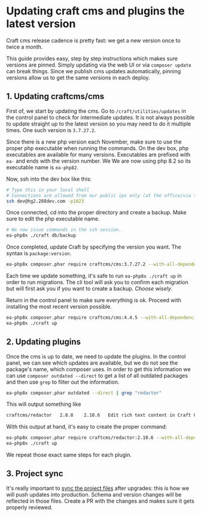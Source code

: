 # Updating craft cms and plugins the latest version

Craft cms release cadence is pretty fast: we get a new version once to twice a month.

This guide provides easy, step by step instructions which makes sure versions are pinned. Simply
updating via the web UI or via `composer update` can break things. Since we publish cms updates
automatically, pinning versions allow us to get the same versions in each deploy.

## 1. Updating craftcms/cms

First of, we start by updating the cms. Go to `/craft/utilities/updates` in the control panel to
check for intermediate updates. It is not always possible to update straight up to the latest
version so you may need to do it multiple times. One such version is `3.7.27.2`.

Since there is a new php version each November, make sure to use the proper php executable when
running the commands. On the dev box, php executables are available for many versions. Executables
are prefixed with `ea-` and ends with the version number. We We are now using php 8.2 so its
executable name is `ea-php82`.

Now, ssh into the dev box like this:

```sh
# Type this in your local shell
# Connections are allowed from our public ips only (at the office/via the vpn)
ssh dev@hg2.288dev.com -p1023
```

Once connected, cd into the proper directory and create a backup. Make sure to edit the php
executable name.

```sh
# We now issue commands in the ssh session.
ea-php8x ./craft db/backup
```

Once completed, update Craft by specifying the version you want. The syntax is `package:version`.

```sh
ea-php8x composer.phar require craftcms/cms:3.7.27.2 --with-all-dependencies
```

Each time we update something, it's safe to run `ea-php8x ./craft up` in order to run migrations.
The cli tool will ask you to confirm each migration but will first ask you if you want to create a
backup. _Choose wisely_.

Return in the control panel to make sure everything is ok. Proceed with installing the most recent
version possible.

```sh
ea-php8x composer.phar require craftcms/cms:4.4.5 --with-all-dependencies
ea-php8x ./craft up
```

## 2. Updating plugins

Once the cms is up to date, we need to update the plugins. In the control panel, we can see which
updates are available, but we do not see the package's name, which composer uses. In order to get
this information we can use `composer outdated --direct` to get a list of all outdated packages and
then use `grep` to filter out the information.

```sh
ea-php8x composer.phar outdated --direct | grep "redactor"
```

This will output something like

```sh
craftcms/redactor   2.8.8    2.10.6   Edit rich text content in Craft CMS using Redactor by Imperavi.
```

With this output at hand, it's easy to create the proper command:

```sh
ea-php8x composer.phar require craftcms/redactor:2.10.6 --with-all-dependencies
ea-php8x ./craft up
```

We repeat those exact same steps for each plugin.

## 3. Project sync

It's really important to [sync the project files](21-craft-cms-sync.md) after upgrades: this is how
we will push updates into production. Schema and version changes will be reflected in those files.
Create a PR with the changes and makes sure it gets properly reviewed.
